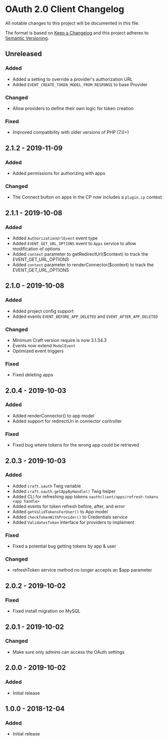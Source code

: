 # OAuth 2.0 Client Changelog

All notable changes to this project will be documented in this file.

The format is based on [Keep a Changelog](http://keepachangelog.com/) and this project adheres to [Semantic Versioning](http://semver.org/).

## Unreleased
### Added
- Added a setting to override a provider's authorization URL
- Added `EVENT_CREATE_TOKEN_MODEL_FROM_RESPONSE` to base Provider

### Changed
- Allow providers to define their own logic for token creation

### Fixed
- Improved compatibility with older versions of PHP (7.0+)

## 2.1.2 - 2019-11-09
### Added
- Added permissions for authorizing with apps

### Changed
- The Connect button on apps in the CP now includes a `plugin.cp` context

## 2.1.1 - 2019-10-08
### Added
- Added `AuthorizationUrlEvent` event type
- Added `EVENT_GET_URL_OPTIONS` event to `Apps` service to allow modification of options
- Added `context` parameter to getRedirectUrl($context) to track the EVENT_GET_URL_OPTIONS
- Added `context` parameter to renderConnector($context) to track the EVENT_GET_URL_OPTIONS

## 2.1.0 - 2019-10-08
### Added
- Added project config support
- Added events `EVENT_BEFORE_APP_DELETED` and `EVENT_AFTER_APP_DELETED`

### Changed
- Minimum Craft version require is now 3.1.34.3
- Events now extend `ModelEvent`
- Optimized event triggers

### Fixed
- Fixed deleting apps

## 2.0.4 - 2019-10-03
### Added
- Added renderConnector() to app model
- Added support for redirectUri in connector controller

### Fixed
- Fixed bug where tokens for the wrong app could be retrieved

## 2.0.3 - 2019-10-03
### Added
- Added `craft.oauth` Twig variable
- Added `craft.oauth.getAppByHandle()` Twig helper
- Added CLI for refreshing app tokens `oauthclient/apps/refresh-tokens <app handle>`
- Added events for token refresh before, after, and error
- Added `getValidTokensForUser()` to App model
- Added `checkTokenWithProvider()` to Credentials service
- Added `ValidatesToken` interface for providers to implement

### Fixed
- Fixed a potential bug getting tokens by app & user

### Changed
- refreshToken service method no longer accepts an $app parameter

## 2.0.2 - 2019-10-02
### Fixed
- Fixed install migration on MySQL

## 2.0.1 - 2019-10-02
### Changed
- Make sure only admins can access the OAuth settings

## 2.0.0 - 2019-10-02
### Added
- Initial release

## 1.0.0 - 2018-12-04
### Added
- Initial release
